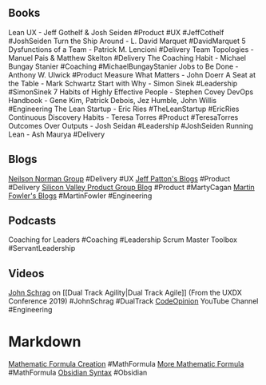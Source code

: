 ## Books
Lean UX - Jeff Gothelf & Josh Seiden #Product #UX #JeffCothelf #JoshSeiden
Turn the Ship Around - L. David Marquet #DavidMarquet
5 Dysfunctions of a Team - Patrick M. Lencioni #Delivery
Team Topologies - Manuel Pais & Matthew Skelton #Delivery
The Coaching Habit - Michael Bungay Stanier #Coaching #MichaelBungayStanier 
Jobs to Be Done - Anthony W. Ulwick #Product
Measure What Matters - John Doerr
A Seat at the Table - Mark Schwartz
Start with Why - Simon Sinek #Leadership #SimonSinek
7 Habits of Highly Effective People - Stephen Covey
DevOps Handbook - Gene Kim, Patrick Debois, Jez Humble, John Willis #Engineering
The Lean Startup - Eric Ries #TheLeanStartup #EricRies
Continuous Discovery Habits - Teresa Torres #Product #TeresaTorres
Outcomes Over Outputs - Josh Seidan #Leadership #JoshSeiden 
Running Lean - Ash Maurya #Delivery

## Blogs
[Neilson Norman Group](https://www.nngroup.com/search/?q=UX%20SCRUM) #Delivery #UX 
[Jeff Patton's Blogs](https://www.jpattonassociates.com/category/resources/quick-references/) #Product #Delivery
[Silicon Valley Product Group Blog](https://www.svpg.com/articles/) #Product #MartyCagan
[Martin Fowler's Blogs](https://www.martinfowler.com) #MartinFowler #Engineering
## Podcasts
Coaching for Leaders #Coaching #Leadership
Scrum Master Toolbox #ServantLeadership

## Videos
[John Schrag](https://www.youtube.com/watch?v=q2dRk3hokEw) on [[Dual Track Agility|Dual Track Agile]] (From the UXDX Conference 2019) #JohnSchrag #DualTrack 
[CodeOpinion](https://www.youtube.com/@CodeOpinion) YouTube Channel #Engineering

# Markdown
[Mathematic Formula Creation](https://kapeli.com/cheat_sheets/LaTeX_Math_Symbols.docset/Contents/Resources/Documents/index) #MathFormula 
[More Mathematic Formula](https://www.reddit.com/r/ObsidianMD/comments/onw4ak/how_to_write_mathematical_formulas_in_obsidian/) #MathFormula
[Obsidian Syntax](https://help.obsidian.md/Editing+and+formatting/Advanced+formatting+syntax) #Obsidian